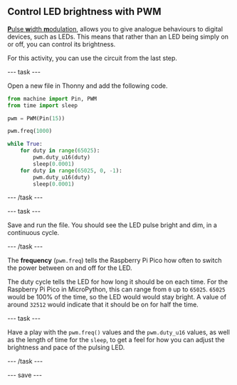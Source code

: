 ## Control LED brightness with PWM

[**P**ulse **w**idth **m**odulation](https://en.wikipedia.org/wiki/Pulse-width_modulation), allows you to give analogue behaviours to digital devices, such as LEDs. This means that rather than an LED being simply on or off, you can control its brightness.

For this activity, you can use the circuit from the last step.

--- task ---

Open a new file in Thonny and add the following code.

```python
from machine import Pin, PWM
from time import sleep

pwm = PWM(Pin(15))

pwm.freq(1000)

while True:
    for duty in range(65025):
		pwm.duty_u16(duty)
		sleep(0.0001)
	for duty in range(65025, 0, -1):
		pwm.duty_u16(duty)
		sleep(0.0001)
```

--- /task ---

--- task ---

Save and run the file. You should see the LED pulse bright and dim, in a continuous cycle.

--- /task ---

The **frequency** (`pwm.freq`) tells the Raspberry Pi Pico how often to switch the power between on and off for the LED.

The duty cycle tells the LED for how long it should be on each time. For the Raspberry Pi Pico in MicroPython, this can range from `0` up to `65025`. `65025` would be 100% of the time, so the LED would would stay bright. A value of around `32512` would indicate that it should be on for half the time.

--- task ---

Have a play with the `pwm.freq()` values and the `pwm.duty_u16` values, as well as the length of time for the `sleep`, to get a feel for how you can adjust the brightness and pace of the pulsing LED.

--- /task ---

--- save ---
